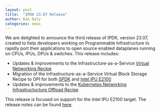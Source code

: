 ```yaml
---
layout: post
title:  "IPDK 23.07 Release"
author: Dan Daly 
categories: news
---
```


We are delighted to announce the third release of IPDK, version 23.07, created to help developers working on Programmable Infrastructure to rapidly port their applications to open source enabled dataplanes running on CPUs, IPUs, DPUs & switches. This release includes:

- Updates & improvements to the Infrastructure-as-a-Service [Virtual Networking Recipe](https://github.com/ipdk-io/networking-recipe/tree/ipdk_v23.07)
- Migration of the Infrastructure-as-a-Service Virtual Block Storage Recipe to OPI for both [SPDK](https://github.com/opiproject/opi-spdk-bridge) and [Intel IPU E2100](https://github.com/opiproject/opi-intel-bridge)
- Updates & improvements to the [Kubernetes Networking Infrastructucture Offload Recipe](https://github.com/ipdk-io/k8s-infra-offload/tree/ipdk_v23.07)

This release is focused on support for the Intel IPU E2100 target. The release notes can be found [here](https://github.com/ipdk-io/ipdk/blob/ipdk_v23.07/RELEASENOTES.md).
